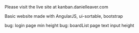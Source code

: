 Please visit the live site at kanban.danielleaver.com

Basic website made with AngularJS, ui-sortable, bootstrap


bug: login page min height
bug: boardList page text input height